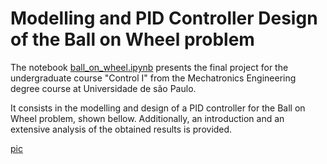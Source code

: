 # Modelling and PID Controller Design of the Ball on Wheel problem

The notebook [ball_on_wheel.ipynb](ball_on_wheel.ipynb) presents the final project for the undergraduate course "Control I" from the Mechatronics Engineering degree course at Universidade de são Paulo. 

It consists in the modelling and design of a PID controller for the Ball on Wheel problem, shown bellow. Additionally, an introduction and an extensive analysis of the obtained
results is provided.

[pic](Pictures/)
